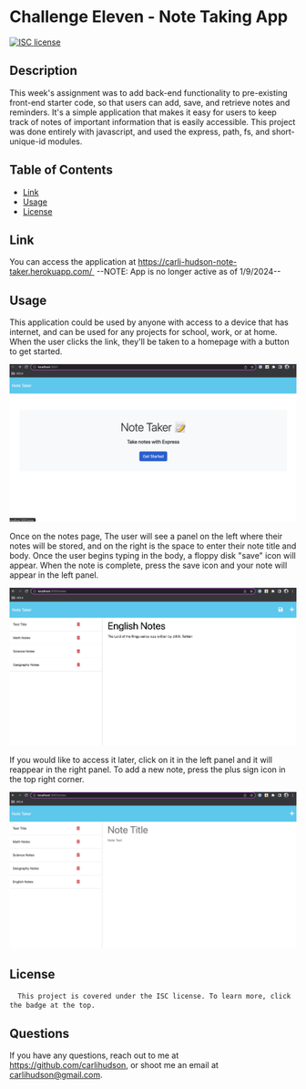 #  Challenge Eleven - Note Taking App

  [![ISC license](https://img.shields.io/badge/License-ISC-blue.svg)](https://choosealicense.com/licenses/isc/)
        
  ## Description
   This week's assignment was to add back-end functionality to pre-existing front-end starter code, so that users can add, save, and retrieve notes and reminders. It's a simple application that makes it easy for users to keep track of notes of important information that is easily accessible. This project was done entirely with javascript, and used the express, path, fs, and short-unique-id modules.
  
  ## Table of Contents
  - [Link](#link)
  - [Usage](#usage)
  - [License](#license)

   ## Link
  You can access the application at https://carli-hudson-note-taker.herokuapp.com/  --NOTE: App is no longer active as of 1/9/2024--
  
  ## Usage
  This application could be used by anyone with access to a device that has internet, and can be used for any projects for school, work, or at home. When the user clicks the link, they'll be taken to a homepage with a button to get started. 
  
  ![Alt text](./public/assets/images/home-page.png)
  
  Once on the notes page, The user will see a panel on the left where their notes will be stored, and on the right is the space to enter their note title and body. Once the user begins typing in the body, a floppy disk "save" icon will appear. When the note is complete, press the save icon and your note will appear in the left panel. 
  
  ![Alt text](./public/assets/images/save-note.png)
  
  If you would like to access it later, click on it in the left panel and it will reappear in the right panel. To add a new note, press the plus sign icon in the top right corner.  

  ![Alt text](./public/assets/images/new-note.png)
  
  ## License
      This project is covered under the ISC license. To learn more, click the badge at the top.

  ## Questions
  If you have any questions, reach out to me at https://github.com/carlihudson, or shoot me an email at carlihudson@gmail.com.
   

